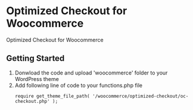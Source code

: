 # Optimized Checkout for Woocommerce
Optimized Checkout for Woocommerce

## Getting Started
1. Donwload the code and upload 'woocommerce' folder to your WordPress theme
2. Add following line of code to your functions.php file
   ```
   require get_theme_file_path( '/woocommerce/optimized-checkout/oc-checkout.php' );
   ```
